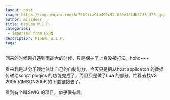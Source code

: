 ```yaml
---
layout: post
image: https://img.peapix.com/6c7509fca91e490c92f095e381db2733_320.jpg
author: missdeer
title: MspEmu W.I.P.
categories: 
 - imported from CSDN
description: MspEmu W.I.P.
tags: 
---
```


回来的时候刚好遇到雨最大的时候，只是保护了上身没被打湿，hoho~~~

看来我是过分乐观地估计自己的自制能力，今天只是把从host applicaton 的数据传递给script plugins 的功能完成了，而且只是做了Lua 的部分。忙着去找VS 2005 和MSDN2006 的下载链接去了。

看到有个叫SWIG 的项目，似乎很有趣。
